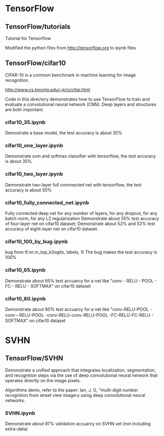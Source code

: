 # TensorFlow

## TensorFlow/tutorials

  Tutorial for Tensorflow

  Modified the python files from http://tensorflow.org to ipynb files


## TensorFlow/cifar10
CIFAR-10 is a common benchmark in machine learning for image recognition.

http://www.cs.toronto.edu/~kriz/cifar.html

Code in this directory demonstrates how to use TensorFlow to train and evaluate a convolutional neural network (CNN).
Deep layers and structures are both important.

### cifar10_35.ipynb
Demostrate a base model, the test accuracy is about 35%

### cifar10_one_layer.ipynb
Demonstrate svm and softmax classifier with tensorflow, the test accuracy is about 35%

### cifar10_two_layer.ipynb
Demonstrate two-layer full connnected net with tensorflow, the test accuracy is about 50%

### cifar10_fully_connected_net.ipynb
Fully connected deep net for any number of layers, for any dropout, for any batch norm, for any L2 regularization
Demonstrate about 55% test accuracy of four-layer net on cifar10 dataset;
Demonstrate about 52% and 53% test accuracy of eight-layer net on cifar10 dataset.

### cifar10_100_by_bug.ipynb
bug from tf.nn.in_top_k(logits, labels, 1) 
The bug makes the test accuracy is 100%

### cifar10_65.ipynb
Demonstrate about 65% test accuarcy for a net like "conv - RELU - POOL - FC - RELU - SOFTMAX" on cifar10 dataset

### cifar10_80.ipynb
Demonstrate about 80% test accuarcy for a net like "conv-RELU-POOL - conv－RELU-POOL -conv-RELU-conv-RELU-POOL -FC-RELU-FC-RELU - SOFTMAX" on cifar10 dataset


# SVHN

## TensorFlow/SVHN

  Demonstrate a unified approach that integrates localization, segmentation, and recognition steps 
  via the use of deep convolutional neural network that operates directly on the image pixels.
  
  Algorithms demo, refer to the paper:
  Ian, J. G, "multi-digit number recognition from street view imagery using deep convolutional 
  neural networks.
  
 ### SVHN.ipynb
Demonstrate about 97% validation accuarcy on SVHN set (not including extra-data)
 
